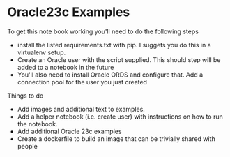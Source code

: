 # Oracle23c Examples

To get this note book working you'll need to do the following steps

* install the listed requirements.txt with pip. I suggets you do this in a virtualenv setup.
* Create an Oracle user with the script supplied. This should step will be added to a notebook in the future
* You'll also need to install Oracle ORDS and configure that. Add a connection pool for the user you just created

Things to do

* Add images and additional text to examples.
* Add a helper notebook (i.e. create user) with instructions on how to run the notebook.
* Add additional Oracle 23c examples
* Create a dockerfile to build an image that can be trivially shared with people


